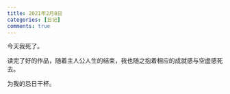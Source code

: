 ```yaml
---
title: 2021年2月8日
categories: [日记]
comments: true
---
```


今天我死了。

读完了好的作品，随着主人公人生的结束，我也随之抱着相应的成就感与空虚感死去。

为我的忌日干杯。

